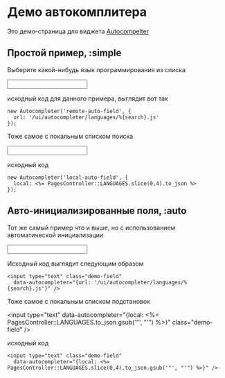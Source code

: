 # Демо автокомплитера

Это демо-страница для виджета [Autocompelter](/ui/autocompleter)


## Простой пример, :simple

Выберите какой-нибудь язык программирования из списка

<input type="text" id="remote-auto-field" class="demo-field" />
<script type="text/javascript">
  // <![CDATA[
    new Autocompleter('remote-auto-field', {
      url: '/ui/autocompleter/languages/%{search}.js'
    });
  // ]]>
</script>

исходный код для данного примера, выглядит вот так

    new Autocompleter('remote-auto-field', {
      url: '/ui/autocompleter/languages/%{search}.js'
    });

Тоже самое с локальным списком поиска

<input type="text" id="local-auto-field" class="demo-field" />
<script type="text/javascript">
  // <![CDATA[
    new Autocompleter('local-auto-field', {
      local: <%= PagesController::LANGUAGES.to_json %>
    });
  // ]]>
</script>

исходный код

    new Autocompleter('local-auto-field', {
      local: <%= PagesController::LANGUAGES.slice(0,4).to_json %>
    });

## Авто-инициализированные поля, :auto

Тот же самый пример что и выше, но с использованием автоматической инициализации

<input type="text" data-autocompleter="{url: '/ui/autocompleter/languages/%{search}.js'}" class="demo-field" />

Исходный код выглядит следующим образом

    <input type="text" class="demo-field"
      data-autocompleter="{url: '/ui/autocompleter/languages/%{search}.js'}" />

Тоже самое с локальным списком подстановок

<input type="text" data-autocompleter="{local: <%= PagesController::LANGUAGES.to_json.gsub('"', "'") %>}" class="demo-field" />

исходный код

    <input type="text" class="demo-field"
      data-autocompleter="{local: <%= PagesController::LANGUAGES.slice(0,4).to_json.gsub('"', "'") %>}" />

<div style="height: 10em"> </div>
